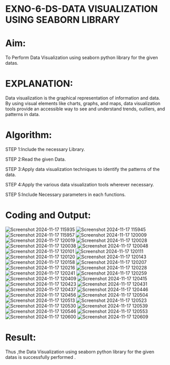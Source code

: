 # EXNO-6-DS-DATA VISUALIZATION USING SEABORN LIBRARY

# Aim:
  To Perform Data Visualization using seaborn python library for the given datas.

# EXPLANATION:
Data visualization is the graphical representation of information and data. By using visual elements like charts, graphs, and maps, data visualization tools provide an accessible way to see and understand trends, outliers, and patterns in data.

# Algorithm:
STEP 1:Include the necessary Library.

STEP 2:Read the given Data.

STEP 3:Apply data visualization techniques to identify the patterns of the data.

STEP 4:Apply the various data visualization tools wherever necessary.

STEP 5:Include Necessary parameters in each functions.

# Coding and Output:
![Screenshot 2024-11-17 115935](https://github.com/user-attachments/assets/59b615c7-a65c-4399-a82c-a894753306ef)
![Screenshot 2024-11-17 115945](https://github.com/user-attachments/assets/6548faaf-4bf1-488a-a65e-06dc31bb08eb)
![Screenshot 2024-11-17 115957](https://github.com/user-attachments/assets/96730f3d-12d7-4975-b1c0-cf6b654b24b6)
![Screenshot 2024-11-17 120009](https://github.com/user-attachments/assets/8beefe1d-5475-4796-9708-3b0755b6215b)
![Screenshot 2024-11-17 120019](https://github.com/user-attachments/assets/1ec823b0-321b-4254-94f8-28a9370635ac)
![Screenshot 2024-11-17 120028](https://github.com/user-attachments/assets/9fd728c9-87bb-4215-b981-48ca17a1957f)
![Screenshot 2024-11-17 120038](https://github.com/user-attachments/assets/ae553980-df37-4e6e-81b5-847d33fb292e)
![Screenshot 2024-11-17 120048](https://github.com/user-attachments/assets/826a8329-9afe-4fa7-8d9e-17e882508622)
![Screenshot 2024-11-17 120101](https://github.com/user-attachments/assets/72603c08-ea0b-436d-bf0d-bda2b29215bd)
![Screenshot 2024-11-17 120111](https://github.com/user-attachments/assets/19234c8c-98ee-42a7-b873-28440d0f5b5e)
![Screenshot 2024-11-17 120120](https://github.com/user-attachments/assets/f196a8a2-9bed-4b21-b3fa-55a7648bebad)
![Screenshot 2024-11-17 120143](https://github.com/user-attachments/assets/b1c48af7-51bb-41a8-b631-a42055df3521)
![Screenshot 2024-11-17 120158](https://github.com/user-attachments/assets/d5650e7b-f57c-40f9-b00e-7f97fa2f82a6)
![Screenshot 2024-11-17 120207](https://github.com/user-attachments/assets/7b7d2ce0-4d1b-4b18-bfb9-f336c5c7d888)
![Screenshot 2024-11-17 120216](https://github.com/user-attachments/assets/61c073ff-b2f9-44ca-9240-e7885b016308)
![Screenshot 2024-11-17 120228](https://github.com/user-attachments/assets/46128fa0-6e7b-47dc-9f40-78eb18c40dc9)
![Screenshot 2024-11-17 120241](https://github.com/user-attachments/assets/bd60474b-47c4-459d-a20d-e1b9a94351ec)
![Screenshot 2024-11-17 120259](https://github.com/user-attachments/assets/898cbef2-4a91-4096-8aff-678ce4f92710)
![Screenshot 2024-11-17 120409](https://github.com/user-attachments/assets/0d39781f-de19-4357-a380-65ce5841b0a6)
![Screenshot 2024-11-17 120415](https://github.com/user-attachments/assets/f2874d2b-2dd6-40de-aaaa-0c24c69b0b88)
![Screenshot 2024-11-17 120423](https://github.com/user-attachments/assets/27563852-163e-4a98-bae1-5561811e8a25)
![Screenshot 2024-11-17 120431](https://github.com/user-attachments/assets/51ba1d3c-e7ff-40d6-9864-ffba199cf8e2)
![Screenshot 2024-11-17 120437](https://github.com/user-attachments/assets/3e05369a-2ee9-46ff-8d31-576a698dd3e9)
![Screenshot 2024-11-17 120446](https://github.com/user-attachments/assets/68782266-dfcf-4dea-892d-dc2c006e737e)
![Screenshot 2024-11-17 120456](https://github.com/user-attachments/assets/0510a55c-35fc-41f2-b5c3-9abcb0ce3fc5)
![Screenshot 2024-11-17 120504](https://github.com/user-attachments/assets/4fbfed91-11d2-4ac1-8952-12265773b2b4)
![Screenshot 2024-11-17 120513](https://github.com/user-attachments/assets/5706b3e0-f553-4f73-866b-c165c8634550)
![Screenshot 2024-11-17 120523](https://github.com/user-attachments/assets/6afcb2d3-b464-4482-b7f1-cb4e48ca17f5)
![Screenshot 2024-11-17 120530](https://github.com/user-attachments/assets/f4dfdb8b-0d88-4bf1-8d36-a33983a5d25e)
![Screenshot 2024-11-17 120539](https://github.com/user-attachments/assets/2bc46d51-4f65-42eb-8814-d2a800e804c1)
![Screenshot 2024-11-17 120546](https://github.com/user-attachments/assets/9cbd23a6-8931-4f67-a591-e5135130cd0a)
![Screenshot 2024-11-17 120553](https://github.com/user-attachments/assets/8811630e-c408-4915-8210-e78107403052)
![Screenshot 2024-11-17 120600](https://github.com/user-attachments/assets/24d49d7b-6bc2-411c-971f-0c97b719b3ff)
![Screenshot 2024-11-17 120609](https://github.com/user-attachments/assets/2237bf27-e413-4066-a608-c2e789c73680)

# Result:
Thus ,the Data Visualization using seaborn python library for the given datas is successfully performed .
